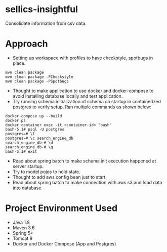 # sellics-insightful

Consolidate information from csv data.

# Approach
- Setting up workspace with profiles to have checkstyle, spotbugs in place.
```shell
mvn clean package
mvn clean package -PCheckstyle
mvn clean package -PSpotbugs

```
- Thought to make application to use docker and docker-compose to avoid installing database locally and test application.
- Try running schema initialization of schema on startup in containerized postgres to verify setup. Ran multiple commands as shown below:
```shell
docker-compose up --build
docker ps
docker container exec -it <container-id> "bash"
bash-5.1# psql -U postgres
postgres=# \l
postgres=# \c search_engine_db
search_engine_db-# \d
search_engine_db-# \q
bash-5.1# exit
```
- Read about spring batch to make schema init execution happened at server startup.
- Try to model pojos to hold state.
- Thought to add aws config bean just to start.
- Read about spring batch to make connection with aws s3 and load data into database.

# Project Environment Used
- Java 1.8
- Maven 3.6
- Spring 5+
- Tomcat 9
- Docker and Docker Compose (App and Postgres)
